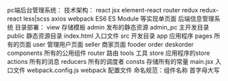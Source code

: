 pc端后台管理系统：
技术架构： react jsx element-react router redux redux-react less|scss  axios
		  webpack ES6 ES Module 等实现单页面 后端信息管理系统
目录部署：
			view  存储模板
			admin 发布的静态资源
			admin_pc 主开发目录
				public 静态资源目录
					index.html 入口文件
				src    开发目录
					app  应用程序
					pages  所有的页面
						user   管理用户页面
						seller 商家页面
							fooder
							order
							deskorder
					components 所有的公用组件
					router   路由
					tools    工具
					store    应用程序的store
					actions   所有的消息
					reducers 所有的调度者
					consts   存储所有的常量
					main.jsx 入口文件
					webpack.config.js  webpack 配置文件
命名规范：组件名称 首字母大写					